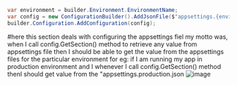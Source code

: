 
```csharp
var environment = builder.Environment.EnvironmentName;
var config = new ConfigurationBuilder().AddJsonFile($"appsettings.{environment}.json", optional: false).Build();
builder.Configuration.AddConfiguration(config);
```

#here this section deals with configuring the appsettings fiel 
my motto was, when I call config.GetSection() method to retrieve any value from appsettings file then
I should be able to get the value from the appsettings files for the particular environment
for eg: if I am running my app in production environment and I whenever I call config.GetSection() method thenI should get value from the "appsettings.production.json
![image](https://github.com/user-attachments/assets/e5a45ec9-6b4b-4789-baf3-dfaa18d59f4a)
